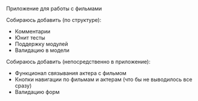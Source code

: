 Приложение для работы с фильмами

Собираюсь добавить (по структуре):
- Комментарии
- Юнит тесты
- Поддержку модулей
- Валидацию в модели

Собираюсь добавить (непосредственно в приложение):
- Функционал связывания актера с фильмом
- Кнопки навигации по фильмам и актерам (что бы не выводилось все сразу)
- Валидацию форм
